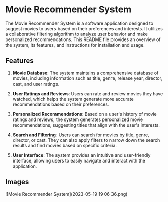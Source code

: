 # Movie Recommender System

The Movie Recommender System is a software application designed to suggest movies to users based on their preferences and interests. It utilizes a collaborative filtering algorithm to analyze user behavior and make personalized recommendations. This README file provides an overview of the system, its features, and instructions for installation and usage.

## Features

1. **Movie Database**: The system maintains a comprehensive database of movies, including information such as title, genre, release year, director, cast, and user ratings.

2. **User Ratings and Reviews**: Users can rate and review movies they have watched, which helps the system generate more accurate recommendations based on their preferences.

3. **Personalized Recommendations**: Based on a user's history of movie ratings and reviews, the system generates personalized movie recommendations, suggesting titles that align with the user's interests.

4. **Search and Filtering**: Users can search for movies by title, genre, director, or cast. They can also apply filters to narrow down the search results and find movies based on specific criteria.

5. **User Interface**: The system provides an intuitive and user-friendly interface, allowing users to easily navigate and interact with the application.

## Images
![Movie Recommender System](2023-05-19 19 06 36.png)




